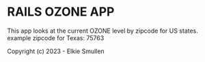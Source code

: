 # RAILS OZONE APP

This app looks at the current OZONE level by zipcode for US states.
example zipcode for Texas: 75763

Copyright (c) 2023 - Elkie Smullen
